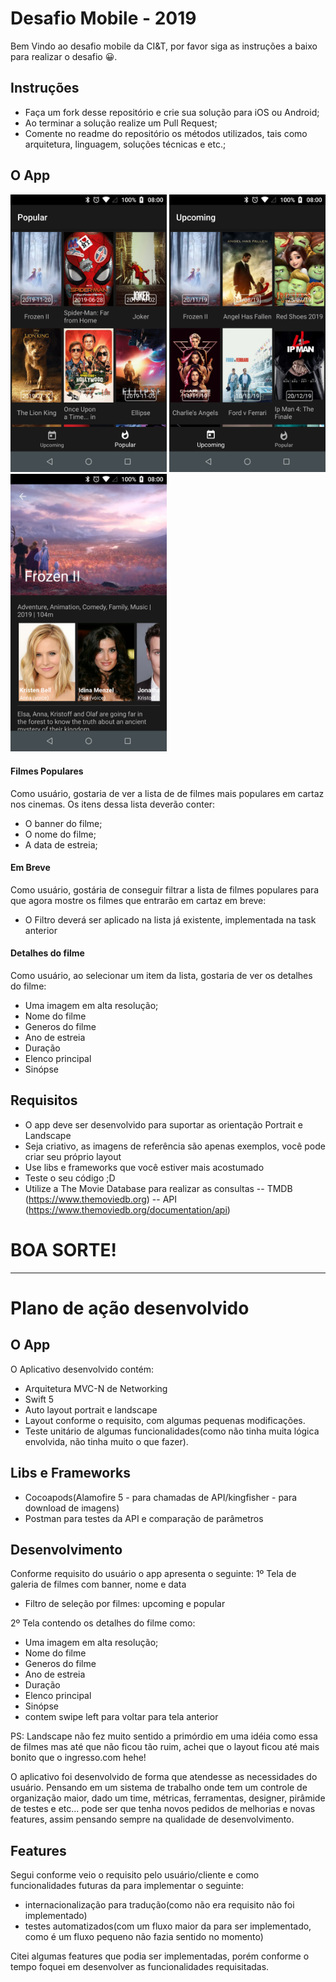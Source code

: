 # Desafio Mobile - 2019

Bem Vindo ao desafio mobile da CI&T, por favor siga as instruções a baixo para realizar o desafio 😀.

## Instruções

- Faça um fork desse repositório e crie sua solução para iOS ou Android;
- Ao terminar a solução realize um Pull Request;
- Comente no readme do repositório os métodos utilizados, tais como arquitetura, linguagem, soluções técnicas e etc.;

## O App

<img src="screenshots/ss01.png?raw=true" width="250"> <img src="screenshots/ss02.png?raw=true" width="250"> <img src="screenshots/ss03.png?raw=true" width="250">

#### Filmes Populares

Como usuário, gostaria de ver a lista de de filmes mais populares em cartaz nos cinemas. Os itens dessa lista deverão conter:
 - O banner do filme;
 - O nome do filme;
 - A data de estreia;

#### Em Breve

Como usuário, gostária de conseguir filtrar a lista de filmes populares para que agora mostre os filmes que entrarão em cartaz em breve:
 - O Filtro deverá ser aplicado na lista já existente, implementada na task anterior

#### Detalhes do filme

Como usuário, ao selecionar um item da lista, gostaria de ver os detalhes do filme:
 - Uma imagem em alta resolução;
 - Nome do filme
 - Generos do filme
 - Ano de estreia
 - Duração
 - Elenco principal 
 - Sinópse
 
## Requisitos
 - O app deve ser desenvolvido para suportar as orientação Portrait e Landscape
 - Seja criativo, as imagens de referência são apenas exemplos, você pode criar seu próprio layout
 - Use libs e frameworks que você estiver mais acostumado
 - Teste o seu código ;D
 - Utilize a The Movie Database para realizar as consultas 
 -- TMDB (https://www.themoviedb.org)
 -- API (https://www.themoviedb.org/documentation/api)
 
# BOA SORTE!
-----------------------------------------------------------------------------------------------------------------------------------------------------------------
# Plano de ação desenvolvido

## O App
O Aplicativo desenvolvido contém:
- Arquitetura MVC-N de Networking
- Swift 5
- Auto layout portrait e landscape
- Layout conforme o requisito, com algumas pequenas modificações.
- Teste unitário de algumas funcionalidades(como não tinha muita lógica envolvida, não tinha muito o que fazer).

## Libs e Frameworks
- Cocoapods(Alamofire 5 - para chamadas de API/kingfisher - para download de imagens)
- Postman para testes da API e comparação de parâmetros

## Desenvolvimento
Conforme requisito do usuário o app apresenta o seguinte:
1º Tela de galeria de filmes com banner, nome e data
- Filtro de seleção por filmes: upcoming e popular

 2º  Tela contendo os detalhes do filme como: 
- Uma imagem em alta resolução;
- Nome do filme
- Generos do filme
- Ano de estreia
- Duração
- Elenco principal 
- Sinópse
- contem swipe left para voltar para tela anterior

PS: Landscape não fez muito sentido a primórdio em uma idéia como essa de filmes mas até que não ficou tão ruim, achei que o layout ficou até mais bonito que o ingresso.com hehe!

O aplicativo foi desenvolvido de forma que atendesse as necessidades do usuário. Pensando em um sistema de trabalho onde tem um controle de organização maior, dado um time, métricas, ferramentas, designer, pirâmide de testes e etc... pode ser que tenha novos pedidos de melhorias e novas features, assim pensando sempre na qualidade de desenvolvimento.

## Features 
Segui conforme veio o requisito pelo usuário/cliente e como funcionalidades futuras da para implementar o seguinte:
- internacionalização para tradução(como não era requisito não foi implementado)
- testes automatizados(com um fluxo maior da para ser implementado, como é um fluxo pequeno não fazia sentido no momento)

Citei algumas features que podia ser implementadas, porém conforme o tempo foquei em desenvolver as funcionalidades requisitadas.
